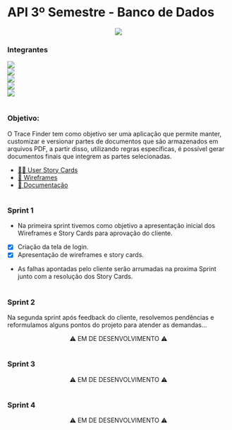 
# API 3º Semestre - Banco de Dados

<p align="center"> <img src="https://user-images.githubusercontent.com/18652465/111547833-88631a00-8758-11eb-863c-ccf1e6e93f39.png"> </p>

### Integrantes
<a  href="https://www.linkedin.com/in/rodrigo-am%C3%A2ncio-do-prado-ten%C3%B3rio-a56641174"> <img src="https://img.shields.io/badge/Rodrigo%20Amancio%20--%20Scrum%20Master-Linkedin-blue"></a> <br>
<a href="https://www.linkedin.com/in/luisaugustosb"> <img src="https://img.shields.io/badge/Lu%C3%ADs%20Augusto%20--%20Product%20Owner-Linkedin-blue"></a> <br>
<a href="https://www.linkedin.com/in/bahij-noureddine-941b681b7/"> <img src= "https://img.shields.io/badge/Bahij%20Noureddine-Linkedin-blue"></a> <br>
<a href="https://www.linkedin.com/in/mateus-senne-172905149"> <img src= "https://img.shields.io/badge/Mateus%20Senne-Linkedin-blue"></a> <br>
<a href="https://www.linkedin.com/in/maxx-barcelos-aaa106b2"> <img src= "https://img.shields.io/badge/Maximiles%20Barcelos-Linkedin-blue"></a> <br>

<h1></h1> 

### Objetivo:
O Trace Finder tem como objetivo ser uma aplicação que permite manter, customizar e versionar partes de documentos que são armazenados em arquivos PDF, a partir disso, utilizando regras específicas, é possível gerar documentos finais que integrem as partes selecionadas.


- [👨‍💻 User Story Cards](https://github.com/MaXximiles/API-3SEM/tree/main/User%20Story%20Cards)
- [📏 Wireframes](https://github.com/MaXximiles/API-3SEM/tree/main/Wireframes)
- [📃 Documentação](https://github.com/MaXximiles/API-3SEM/tree/main/Documenta%C3%A7%C3%A3o)
<h1> </h1>

### Sprint 1
- Na primeira sprint tivemos como objetivo a apresentação inicial dos Wireframes e Story Cards para aprovação do cliente.

 - [x] Criação da tela de login.
 - [x] Apresentação de wireframes e story cards.

- As falhas apontadas pelo cliente serão arrumadas na proxima Sprint junto com a resolução dos Story Cards.


<h1> </h1>

### Sprint 2
Na segunda sprint após feedback do cliente, resolvemos pendências e reformulamos alguns pontos do projeto para atender as demandas...

<p align="center"> ⚠ EM DE DESENVOLVIMENTO ⚠ </p>
<h1> </h1>

### Sprint 3

<p align="center"> ⚠ EM DE DESENVOLVIMENTO ⚠ </p>
<h1> </h1>

### Sprint 4

<p align="center"> ⚠ EM DE DESENVOLVIMENTO ⚠ </p>
<h1> </h1>


